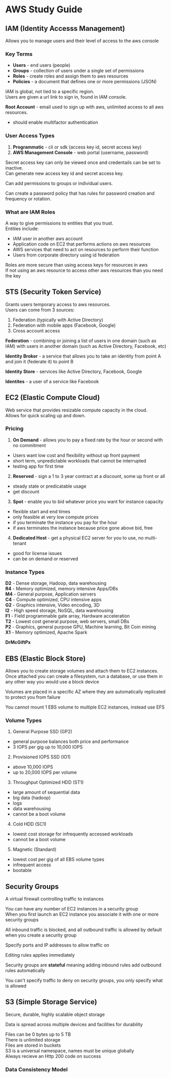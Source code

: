 # AWS Study Guide

## IAM (Identity Accesss Management)
Allows you to manage users and their level of access to the aws console

### Key Terms
* **Users** - end users (people)
* **Groups** - collection of users under a single set of permissions
* **Roles** - create roles and assign them to aws resources
* **Policies** - a document that defines one or more permissions (JSON)

IAM is global, not tied to a specific region.  
Users are given a url link to sign in, found in IAM console.

**Root Account** - email used to sign up with aws, unlimited access to all aws resources.
  - should enable multifactor authentication

### User Access Types
1. **Programmatic** - cli or sdk (access key id, secret access key)
2. **AWS Management Console** - web portal (username, password)

Secret access key can only be viewed once and credentails can be set to inactive.  
Can generate new access key id and secret access key.

Can add permissions to groups or individual users.

Can create a password policy that has rules for password creation and frequency or rotation.

### What are IAM Roles
A way to give permissions to entities that you trust.  
Entities include: 
* IAM user in another aws account
* Application code on EC2 that performs actions on aws resources
* AWS services that need to act on resources to perform their function
* Users from corporate directory using id federation

Roles are more secure than using access keys for resources in aws  
If not using an aws resource to access other aws resources than you need the key

## STS (Security Token Service) 
Grants users temporary access to aws resources.  
Users can come from 3 sources:
1. Federation (typically with Active Directory)
2. Federation with mobile apps (Facebook, Google)
3. Cross account access

**Federation** - combining or joining a list of users in one domain (such as IAM) with users in another domain (such as Active Directory, Facebook, etc)

**Identity Broker** - a service that allows you to take an identity from point A and join it (federate it) to point B

**Identity Store** - services like Active Directory, Facebook, Google

**Identites** - a user of a service like Facebook

## EC2 (Elastic Compute Cloud)
Web service that provides resizable compute capacity in the cloud.  
Allows for quick scaling up and down.

### Pricing
1. **On Demand** - allows you to pay a fixed rate by the hour or second with no commitment
  * Users want low cost and flexibility without up front payment
  * short term, unpredictable workloads that cannot be interrupted
  * testing app for first time
2. **Reserved** - sign a 1 to 3 year contract at a discount, some up front or all
  * steady state or predicatable usage 
  * get discount
3. **Spot** - enable you to bid whatever price you want for instance capacity
  * flexible start and end times
  * only feasible at very low compute prices
  * if you terminate the instance you pay for the hour
  * if aws terminates the instance because price gone above bid, free
4. **Dedicated Host** - get a physical EC2 server for you to use, no multi-tenant
  * good for license issues
  * can be on demand or reserved
  
### Instance Types
**D2** - Dense storage, Hadoop, data warehousing  
**R4** - Memory optimized, memory intensive Apps/DBs  
**M4** - General purpose, Application servers  
**C4** - Compute optimized, CPU intensive apps  
**G2** - Graphics intensive, Video encoding, 3D  
**I2** - High speed storage, NoSQL, data warehousing  
**F1** - Field programmable gate array, Hardware acceleration  
**T2** - Lowest cost general purpose, web servers, small DBs  
**P2** - Graphics, general purpose GPU, Machine learning, Bit Coin mining  
**X1** - Memory optimized, Apache Spark  

**DrMcGiftPx**

## EBS (Elastic Block Store) 
Allows you to create storage volumes and attach them to EC2 instances.  
Once attached you can create a filesystem, run a database, or use them in any other way you would use a block device

Volumes are placed in a specific AZ where they are automatically replicated to protect you from failure 

You cannot mount 1 EBS volume to multiple EC2 instances, instead use EFS

### Volume Types
1. General Purpose SSD (GP2)
  * general purpose balances both price and performance
  * 3 IOPS per gig up to 10,000 IOPS
2. Provisioned IOPS SSD (IO1)
  * above 10,000 IOPS
  * up to 20,000 IOPS per volume
3. Throughput Optimized HDD (ST1)
  * large amount of sequential data
  * big data (hadoop)
  * logs
  * data warehousing
  * cannot be a boot volume
4. Cold HDD (SC1)
  * lowest cost storage for infrequently accessed workloads
  * cannot be a boot volume
5. Magnetic (Standard)
  * lowest cost per gig of all EBS volume types 
  * infrequent access
  * bootable
  
## Security Groups
A virtual firewall controlling traffic to instances

You can have any number of EC2 instances in a security group  
When you first launch an EC2 instance you associate it with one or more security groups

All inbound traffic is blocked, and all outbound traffic is allowed by default when you create a security group

Specify ports and IP addresses to allow traffic on

Editing rules applies immediately

Security groups are **stateful** meaning adding inbound rules add outbound rules automatically

You can't specify traffic to deny on security groups, you only specify what is allowed 

## S3 (Simple Storage Service)
Secure, durable, highly scalable object storage

Data is spread across multiple devices and facilities for durability

Files can be 0 bytes up to 5 TB  
There is unlimited storage  
Files are stored in buckets  
S3 is a universal namespace, names must be unique globally  
Always recieve an Http 200 code on success

### Data Consistency Model


